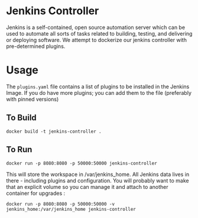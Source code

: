 # Jenkins Controller
Jenkins is a self-contained, open source automation server which can be used to automate all sorts of tasks related to building, testing, and delivering or deploying software.
We attempt to dockerize our jenkins controller with pre-determined plugins.

# Usage
The `plugins.yaml` file contains a list of plugins to be installed in the Jenkins Image. 
If you do have more plugins; you can add them to the file (preferably with pinned versions)

## To Build 
```
docker build -t jenkins-controller .
```

## To Run 
```
docker run -p 8080:8080 -p 50000:50000 jenkins-controller
``` 
This will store the workspace in /var/jenkins_home. All Jenkins data lives in there - including plugins and configuration. 
You will probably want to make that an explicit volume so you can manage it and attach to another container for upgrades :

```
docker run -p 8080:8080 -p 50000:50000 -v jenkins_home:/var/jenkins_home jenkins-controller
```
